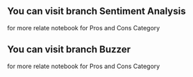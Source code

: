 ## You can visit branch Sentiment Analysis

for more relate notebook for Pros and Cons Category

## You can visit branch Buzzer

for more relate notebook for Pros and Cons Category
